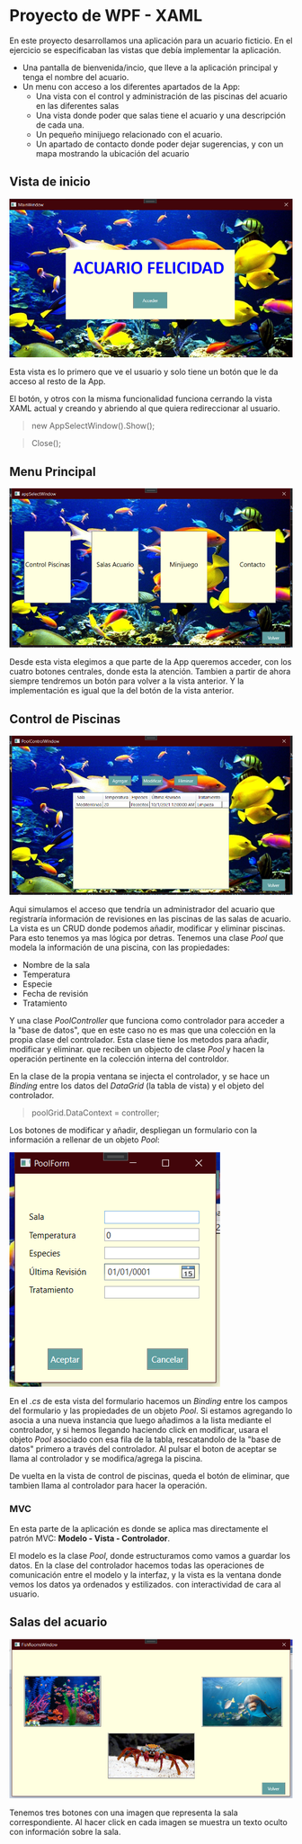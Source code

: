 # Proyecto de WPF - XAML

En este proyecto desarrollamos una aplicación para un acuario ficticio. En el ejercicio se especificaban las vistas que debía implementar la aplicación.

- Una pantalla de bienvenida/incio, que lleve a la aplicación principal y tenga el nombre del acuario.
- Un menu con acceso a los diferentes apartados de la App:
  - Una vista con el control y administración de las piscinas del acuario en las diferentes salas
  - Una vista donde poder que salas tiene el acuario y una descripción de cada una.
  - Un pequeño minijuego relacionado con el acuario.
  - Un apartado de contacto donde poder dejar sugerencias, y con un mapa mostrando la ubicación del acuario

## Vista de inicio

![](inicioAcuario.png)

Esta vista es lo primero que ve el usuario y solo tiene un botón que le da acceso al resto de la App. 

El botón, y otros con la misma funcionalidad funciona cerrando la vista XAML actual y creando y abriendo al que quiera redireccionar al usuario.

> new AppSelectWindow().Show();

> Close(); 

## Menu Principal

![](menuAcuario.png)

Desde esta vista elegimos a que parte de la App queremos acceder, con los cuatro botones centrales, donde esta la atención. Tambien a partir de ahora siempre tendremos un botón para volver a la vista anterior.
Y la implementación es igual que la del botón de la vista anterior.

## Control de Piscinas

![](controlAcuario.png)

Aqui simulamos el acceso que tendría un administrador del acuario que registraría información de revisiones en las piscinas de las salas de acuario. La vista es un CRUD donde podemos añadir, modificar y eliminar piscinas.
Para esto tenemos ya mas lógica por detras. Tenemos una clase _Pool_ que modela la información de una piscina, con las propiedades:
- Nombre de la sala
- Temperatura
- Especie
- Fecha de revisión
- Tratamiento

Y una clase _PoolController_ que funciona como controlador para acceder a la "base de datos", que en este caso no es mas que una colección en la propia clase del controlador.
Esta clase tiene los metodos para añadir, modificar y eliminar. que reciben un objecto de clase _Pool_ y hacen la operación pertinente en la colección interna del controldor.

En la clase de la propia ventana se injecta el controlador, y se hace un _Binding_ entre los datos del _DataGrid_ (la tabla de vista) y el objeto del controlador.
> poolGrid.DataContext = controller;

Los botones de modificar y añadir, despliegan un formulario con la información a rellenar de un objeto _Pool_:

![](formControlAcuario.png)

En el _.cs_ de esta vista del formulario hacemos un _Binding_ entre los campos del formulario y las propiedades de un objeto _Pool_. Si estamos agregando lo asocia a una nueva instancia que luego añadimos a la lista mediante el controlador, y si hemos llegando haciendo click en modificar, usara el objeto _Pool_ asociado con esa fila de la tabla, rescatandolo de la "base de datos" primero a través del controlador.
Al pulsar el boton de aceptar se llama al controlador y se modifica/agrega la piscina.

De vuelta en la vista de control de piscinas, queda el botón de eliminar, que tambien llama al controlador para hacer la operación. 

### MVC
En esta parte de la aplicación es donde se aplica mas directamente el patrón MVC: **Modelo - Vista - Controlador**.

El modelo es la clase _Pool_, donde estructuramos como vamos a guardar los datos. En la clase del controlador hacemos todas las operaciones de comunicación entre el modelo y la interfaz, y la vista es la ventana donde vemos los datos ya ordenados y estilizados. con interactividad de cara al usuario.

## Salas del acuario

![](salasAcuario.png)

Tenemos tres botones con una imagen que representa la sala correspondiente. Al hacer click en cada imagen se muestra un texto oculto con información sobre la sala.


